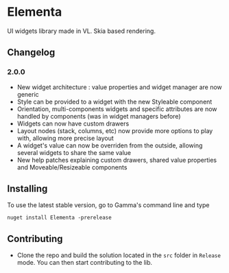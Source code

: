 # Elementa

UI widgets library made in VL. Skia based rendering.

## Changelog

### 2.0.0

- New widget architecture : value properties and widget manager are now generic
- Style can be provided to a widget with the new Styleable component
- Orientation, multi-components widgets and specific attributes are now handled by components (was in widget managers before)
- Widgets can now have custom drawers
- Layout nodes (stack, columns, etc) now provide more options to play with, allowing more precise layout
- A widget's value can now be overriden from the outside, allowing several widgets to share the same value
- New help patches explaining custom drawers, shared value properties and Moveable/Resizeable components

## Installing

To use the latest stable version, go to Gamma's command line and type

```
nuget install Elementa -prerelease
```

## Contributing

- Clone the repo and build the solution located in the `src` folder in `Release` mode. You can then start contributing to the lib.